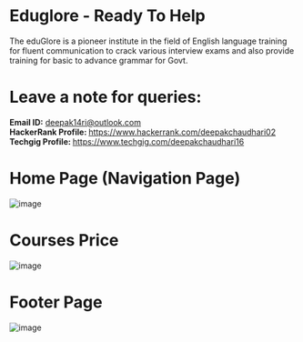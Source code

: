 # Eduglore - Ready To Help
The eduGlore is a pioneer institute in the field of English language training for fluent communication to crack various interview exams and also provide training for basic to advance grammar for Govt. 

# Leave a note for queries:
 <strong>Email ID:</strong> deepak14ri@outlook.com <br>
 <strong>HackerRank Profile: </strong>https://www.hackerrank.com/deepakchaudhari02<br>
 <strong>Techgig Profile: </strong>https://www.techgig.com/deepakchaudhari16

# Home Page (Navigation Page)
![image](https://user-images.githubusercontent.com/49471265/233610851-337b4dfd-c3e5-494a-9dc6-85fae4a4c6dc.png)

# Courses Price
![image](https://user-images.githubusercontent.com/49471265/233611118-5b1a3ea8-6a37-4a96-802a-2333a37b9e10.png)

# Footer Page
![image](https://user-images.githubusercontent.com/49471265/233611464-2fc7ccee-66a7-4315-8c8f-aab20fdebb3f.png)
